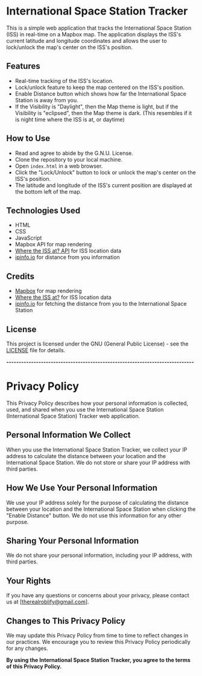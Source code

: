 # International Space Station Tracker
This is a simple web application that tracks the International Space Station (ISS) in real-time on a Mapbox map. The application displays the ISS's current latitude and longitude coordinates and allows the user to lock/unlock the map's center on the ISS's position.

## Features
- Real-time tracking of the ISS's location.
- Lock/unlock feature to keep the map centered on the ISS's position.
- Enable Distance button which shows how far the International Space Station is away from you.
- If the Visibility is "Daylight", then the Map theme is light, but if the Visibility is "eclipsed", then the Map theme is dark. (This resembles if it is night time where the ISS is at, or daytime)

## How to Use
- Read and agree to abide by the G.N.U. License.
- Clone the repository to your local machine.
- Open `index.html` in a web browser.
- Click the "Lock/Unlock" button to lock or unlock the map's center on the ISS's position.
- The latitude and longitude of the ISS's current position are displayed at the bottom left of the map.

## Technologies Used
- HTML
- CSS
- JavaScript
- Mapbox API for map rendering
- [Where the ISS at? API](https://wheretheiss.at/) for ISS location data
- [ipinfo.io](https://ipinfo.io/) for distance from you information

## Credits
- [Mapbox](https://www.mapbox.com/) for map rendering
- [Where the ISS at?](https://wheretheiss.at/) for ISS location data
- [ipinfo.io](https://ipinfo.io/) for fetching the distance from you to the International Space Station

## License
This project is licensed under the GNU (General Public License) - see the [LICENSE](https://github.com/Roblify/ISS-Tracker-Project-Open-Source/blob/main/LICENSE) file for details.


**----------------------------------------------------------------------------**


# Privacy Policy
This Privacy Policy describes how your personal information is collected, used, and shared when you use the International Space Station (International Space Station) Tracker web application.

## Personal Information We Collect
When you use the International Space Station Tracker, we collect your IP address to calculate the distance between your location and the International Space Station. We do not store or share your IP address with third parties.

## How We Use Your Personal Information
We use your IP address solely for the purpose of calculating the distance between your location and the International Space Station when clicking the "Enable Distance" button. We do not use this information for any other purpose.

## Sharing Your Personal Information
We do not share your personal information, including your IP address, with third parties.

## Your Rights
If you have any questions or concerns about your privacy, please contact us at [therealroblify@gmail.com].

## Changes to This Privacy Policy
We may update this Privacy Policy from time to time to reflect changes in our practices. We encourage you to review this Privacy Policy periodically for any changes.

**By using the International Space Station Tracker, you agree to the terms of this Privacy Policy.**
